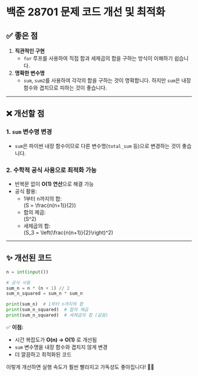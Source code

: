 # 백준 28701 문제 코드 개선 및 최적화

## ✅ 좋은 점

1. **직관적인 구현**
   - `for` 루프를 사용하여 직접 합과 세제곱의 합을 구하는 방식이 이해하기 쉽습니다.
2. **명확한 변수명**
   - `sum`, `sum2`를 사용하여 각각의 합을 구하는 것이 명확합니다. 하지만 `sum`은 내장 함수와 겹치므로 피하는 것이 좋습니다.

---

## ❌ 개선할 점

### 1. `sum` 변수명 변경

- `sum`은 파이썬 내장 함수이므로 다른 변수명(`total_sum` 등)으로 변경하는 것이 좋습니다.

### 2. 수학적 공식 사용으로 최적화 가능

- 반복문 없이 **O(1) 연산**으로 해결 가능
- 공식 활용:
  - 1부터 n까지의 합:\
    \(S = \frac{n(n+1)}{2}\)
  - 합의 제곱:\
    \(S^2\)
  - 세제곱의 합:\
    \(S_3 = \left(\frac{n(n+1)}{2}\right)^2\)

---

## ✨ 개선된 코드

```python
n = int(input())

# 공식 사용
sum_n = n * (n + 1) // 2
sum_n_squared = sum_n * sum_n

print(sum_n)  # 1부터 n까지의 합
print(sum_n_squared)  # 합의 제곱
print(sum_n_squared)  # 세제곱의 합 (같음)
```

✅ **이점:**

- 시간 복잡도가 **O(n) → O(1)** 로 개선됨
- `sum` 변수명을 내장 함수와 겹치지 않게 변경
- 더 깔끔하고 최적화된 코드

이렇게 개선하면 실행 속도가 훨씬 빨라지고 가독성도 좋아집니다! 🚀🔥

